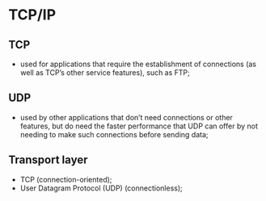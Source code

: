 # TCP/IP

## TCP

- used for applications that require the establishment of connections (as well as TCP’s other service features), such as FTP;

## UDP

- used by other applications that don’t need connections or other features, but do need the faster performance that UDP can offer by not needing to make such connections before sending data;

## Transport layer 

- TCP (connection-oriented);
- User Datagram Protocol (UDP) (connectionless);